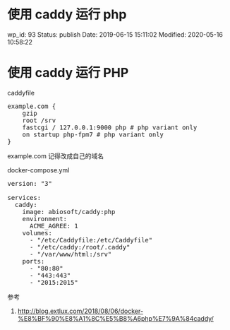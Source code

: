 # 使用 caddy 运行 php


wp_id: 93
Status: publish
Date: 2019-06-15 15:11:02
Modified: 2020-05-16 10:58:22


<!-- wp:heading {"level":1} -->
<h1 id="使用_caddy_运行_php">使用 caddy 运行 PHP</h1>
<!-- /wp:heading -->

<!-- wp:paragraph -->
<p>
caddyfile
</p>
<!-- /wp:paragraph -->

<!-- wp:preformatted -->
<pre class="wp-block-preformatted">example.com {
    gzip
    root /srv
    fastcgi / 127.0.0.1:9000 php # php variant only
    on startup php-fpm7 # php variant only
}</pre>
<!-- /wp:preformatted -->

<!-- wp:paragraph -->
<p>
example.com 记得改成自己的域名
</p>
<!-- /wp:paragraph -->

<!-- wp:paragraph -->
<p>
docker-compose.yml
</p>
<!-- /wp:paragraph -->

<!-- wp:preformatted -->
<pre class="wp-block-preformatted">version: "3"

services:
  caddy:
    image: abiosoft/caddy:php
    environment:
      ACME_AGREE: 1
    volumes:
      - "/etc/Caddyfile:/etc/Caddyfile"
      - "/etc/caddy:/root/.caddy"
      - "/var/www/html:/srv"
    ports:
      - "80:80"
      - "443:443"
      - "2015:2015"</pre>
<!-- /wp:preformatted -->

<!-- wp:paragraph -->
<p>
参考
</p>
<!-- /wp:paragraph -->

<!-- wp:list {"ordered":true} -->
<ol><li> <a href="http://blog.extlux.com/2018/08/06/docker-%E8%BF%90%E8%A1%8C%E5%B8%A6php%E7%9A%84caddy/" target="_blank" rel="noreferrer noopener">http://blog.extlux.com/2018/08/06/docker-%E8%BF%90%E8%A1%8C%E5%B8%A6php%E7%9A%84caddy/</a>
</li></ol>
<!-- /wp:list -->